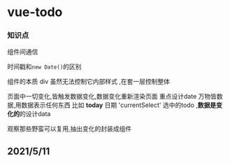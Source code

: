 # vue-todo

### 知识点 

组件间通信

时间戳和`new Date()`的区别

组件的本质 div  虽然无法控制它内部样式 ,在套一层控制整体

页面中一切变化,皆触发数据变化,数据变化重新渲染页面    重点设计date 万物皆数据,用数据表示任何东西 比如 **today** 日期  'currentSelect' 选中的todo ,**数据是变化的**的设计data 

观察那些野蛮可以复用,抽出变化的封装成组件 


## 2021/5/11